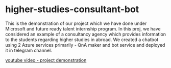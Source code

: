 # higher-studies-consultant-bot
This is the demonstration of our project which we have done under Microsoft and future ready talent internship program. In this proj, we have considered an example of a consultancy agency which provides information to the students regarding higher studies in abroad. We created a chatbot using 2 Azure services primarily - QnA maker and bot service and deployed it in telegram channel.

[youtube video - project demonstration](https://youtu.be/S3MOGbNM7dE)
